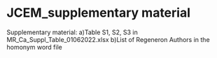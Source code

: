 # JCEM_supplementary material

Supplementary material:
a)Table S1, S2, S3 in MR_Ca_Suppl_Table_01062022.xlsx
b)List of Regeneron Authors in the homonym word file
